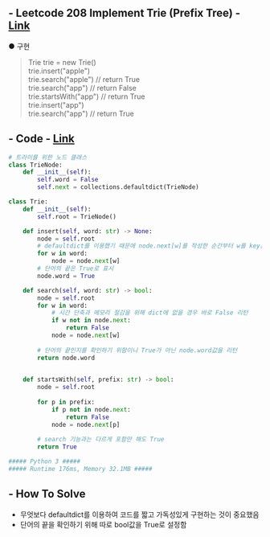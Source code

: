 ## - Leetcode 208 Implement Trie (Prefix Tree) - [Link](https://leetcode.com/problems/implement-trie-prefix-tree/)
● 구현  
> Trie trie = new Trie()  
> trie.insert("apple")  
> trie.search("apple")   // return True  
> trie.search("app")     // return False  
> trie.startsWith("app") // return True  
> trie.insert("app")  
> trie.search("app")     // return True  

## - Code - [Link](https://github.com/imtaesuu/AlgorithmPractice_with_Python/blob/main/Trie/Leetcode_208/Leetcode_208.py)

```python
# 트라이를 위한 노드 클래스
class TrieNode:
    def __init__(self):
        self.word = False
        self.next = collections.defaultdict(TrieNode)

class Trie:
    def __init__(self):
        self.root = TrieNode()

    def insert(self, word: str) -> None:
        node = self.root
        # defaultdict를 이용했기 때문에 node.next[w]를 작성한 순간부터 w를 key값으로 가지는 해쉬 생성
        for w in word:
            node = node.next[w]
        # 단어의 끝은 True로 표시
        node.word = True

    def search(self, word: str) -> bool:
        node = self.root
        for w in word:
            # 시간 단축과 메모리 절감을 위해 dict에 없을 경우 바로 False 리턴
            if w not in node.next:
                return False
            node = node.next[w]
        
        # 단어의 끝인지를 확인하기 위함이니 True가 아닌 node.word값을 리턴
        return node.word
            

    def startsWith(self, prefix: str) -> bool:
        node = self.root
        
        for p in prefix:
            if p not in node.next:
                return False
            node = node.next[p]
    
        # search 기능과는 다르게 포함만 해도 True
        return True

##### Python 3 #####
##### Runtime 176ms, Memory 32.1MB #####
```

## - **How To Solve**
- 무엇보다 defaultdict를 이용하여 코드를 짧고 가독성있게 구현하는 것이 중요했음
- 단어의 끝을 확인하기 위해 따로 bool값을 True로 설정함
